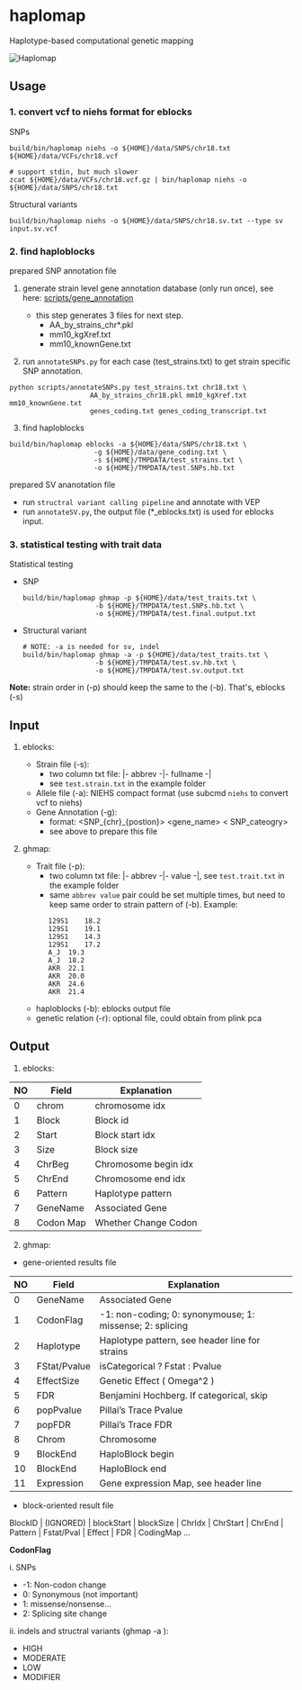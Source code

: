 
# haplomap
Haplotype-based computational genetic mapping  

![Haplomap](https://github.com/zqfang/haplomap/workflows/Haplomap/badge.svg)


## Usage

### 1. convert vcf to niehs format for eblocks

SNPs
```shell
build/bin/haplomap niehs -o ${HOME}/data/SNPS/chr18.txt ${HOME}/data/VCFs/chr18.vcf

# support stdin, but much slower
zcat ${HOME}/data/VCFs/chr18.vcf.gz | bin/haplomap niehs -o ${HOME}/data/SNPS/chr18.txt
```
Structural variants
```shell
build/bin/haplomap niehs -o ${HOME}/data/SNPS/chr18.sv.txt --type sv input.sv.vcf
```


### 2. find haploblocks

prepared SNP annotation file 

1. generate strain level gene annotation database (only run once), see here: 
[scripts/gene_annotation](../scripts/gene_annotation/README.md)
    - this step generates 3 files for next step.
      - AA_by_strains_chr*.pkl 
      - mm10_kgXref.txt 
      - mm10_knownGene.txt

2. run `annotateSNPs.py` for each case (test_strains.txt) to get strain specific SNP annotation.
```shell
python scripts/annotateSNPs.py test_strains.txt chr18.txt \
                    AA_by_strains_chr18.pkl mm10_kgXref.txt mm10_knownGene.txt
                    genes_coding.txt genes_coding_transcript.txt
```

3. find haploblocks
```shell
build/bin/haplomap eblocks -a ${HOME}/data/SNPS/chr18.txt \
                     -g ${HOME}/data/gene_coding.txt \
                     -s ${HOME}/TMPDATA/test_strains.txt \
                     -o ${HOME}/TMPDATA/test.SNPs.hb.txt
```

prepared SV ananotation file
  - run `structral variant calling pipeline` and annotate with VEP
  - run `annotateSV.py`, the output file (*_eblocks.txt) is used for eblocks input.

### 3. statistical testing with trait data

Statistical testing  
  - SNP
    ```shell
    build/bin/haplomap ghmap -p ${HOME}/data/test_traits.txt \
                      -b ${HOME}/TMPDATA/test.SNPs.hb.txt \
                      -o ${HOME}/TMPDATA/test.final.output.txt
    ```
  - Structural variant  
    ```shell
    # NOTE: -a is needed for sv, indel
    build/bin/haplomap ghmap -a -p ${HOME}/data/test_traits.txt \
                      -b ${HOME}/TMPDATA/test.sv.hb.txt \
                      -o ${HOME}/TMPDATA/test.sv.output.txt
    ```


**Note:** strain order in (-p) should keep the same to the (-b). That's, eblocks (-s)

## Input
1. eblocks:
    - Strain file (-s): 
      - two column txt file: |- abbrev -|- fullname -|
      - see `test.strain.txt` in the example folder
    - Allele file (-a): NIEHS compact format (use subcmd `niehs` to convert vcf to niehs)
    - Gene Annotation (-g): 
      - format: <SNP_{chr}_{postion}>  <gene_name>  < SNP_cateogry> 
      - see above to prepare this file

2. ghmap:
    - Trait file (-p):  
        - two column txt file: |- abbrev -|- value -|, see `test.trait.txt` in the example folder
        - same `abbrev value` pair could be set multiple times, but need to keep same order to strain pattern of (-b). Example:
        ```$xslt
           129S1	18.2
           129S1	19.1
           129S1	14.3
           129S1	17.2
           A_J	19.3
           A_J	18.2
           AKR	22.1
           AKR	20.0
           AKR	24.6
           AKR	21.4
        ```
    - haploblocks (-b): eblocks output file
    - genetic relation (-r): optional file, could obtain from plink pca

## Output

1. eblocks:

| NO | Field | Explanation |
|--- | ---- | ------------ |
|0 |chrom | chromosome idx      |
|1 |Block | Block id            |
|2 |Start | Block start idx     |
|3 |Size  | Block size          |
|4 |ChrBeg| Chromosome begin idx |
|5 |ChrEnd| Chromosome end idx  |
|6 |Pattern | Haplotype pattern |
|7 |GeneName| Associated Gene   |
|8 |Codon Map | Whether Change Codon |

2. ghmap:
  * gene-oriented results file

| NO |Field | Explanation |
|---| ---- | ------------ |
|0 |GeneName     | Associated Gene     |
|1 |CodonFlag    | -1: non-coding; 0: synonymouse; 1: missense; 2: splicing  |             |
|2 |Haplotype    | Haplotype pattern, see header line for strains   |
|3 |FStat/Pvalue | isCategorical ? Fstat : Pvalue |
|4 |EffectSize   | Genetic Effect ( Omega^2 )   |
|5 |FDR          | Benjamini Hochberg. If categorical, skip |
|6 |popPvalue    | Pillai’s Trace Pvalue |
|7 |popFDR       | Pillai’s Trace FDR |
|8 |Chrom        | Chromosome      |
|9 |BlockEnd     | HaploBlock begin |
|10 |BlockEnd    | HaploBlock end   |
|11 |Expression  | Gene expression Map, see header line  |

  * block-oriented result file

BlockID | (IGNORED) | blockStart | blockSize | ChrIdx | ChrStart | ChrEnd | Pattern | Fstat/Pval | Effect | FDR | CodingMap ...



**CodonFlag**

i. SNPs
  * -1: Non-codon change
  * 0: Synonymous (not important)
  * 1: missense/nonsense...
  * 2: Splicing site change

ii. indels and structral variants (ghmap -a ): 
  * HIGH
  * MODERATE
  * LOW
  * MODIFIER


